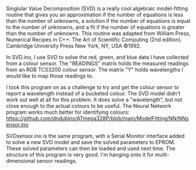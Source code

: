 Singlular Value Decomposition (SVD) is a really cool algebraic model-fitting routine that gives you an approximation if the number of equations is less than the number of unknowns, a solution if the number of equations is equal to the number of unknowns, and a fit if the number of equations is greater than the number of unknowns. This routine was adapted from  William Press, Numerical Recipes in C++: The Art of Scientific Computing (2nd edition). Cambridge University Press New York, NY, USA ©1992. 

In SVD.ino, I use SVD to solve the red, green, and blue data I have collected from a colour sensor. The "READINGS" matrix holds the measured readings from an RGB TCS3200 colour sensor. The matrix "Y" holds wavelengths I would like to map those readings to.

I took this program on as a challenge to try and get the colour sensor to report a wavelength instead of a bucketed colour. The SVD model didn't work out well at all for this problem. It does solve a "wavelength", but not close enough to the actual colours to be useful. The Neural Network program works much better for identifying colours:
https://github.com/dndubins/ATmega328P/blob/main/ModelFitting/NN/NNsensor.ino<p>

SVDsensor.ino is the same program, with a Serial Monitor interface added to solve a new SVD model and save the solved parameters to EPROM. These solved parameters can then be loaded and used next time. The structure of this program is very good. I'm hanging onto it for multi-dimensional sensor readings. 
